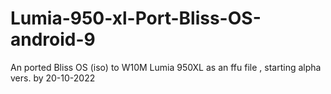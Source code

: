 # Lumia-950-xl-Port-Bliss-OS-android-9
An ported Bliss OS (iso) to W10M Lumia 950XL as an ffu file , starting alpha vers. by 20-10-2022
